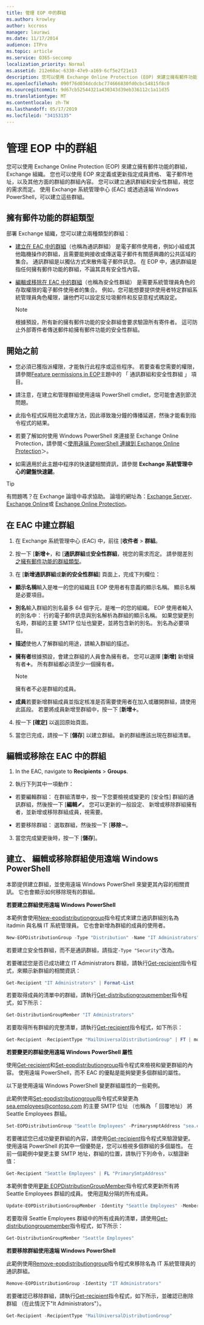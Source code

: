 ```yaml
---
title: 管理 EOP 中的群組
ms.author: krowley
author: kccross
manager: laurawi
ms.date: 11/17/2014
audience: ITPro
ms.topic: article
ms.service: O365-seccomp
localization_priority: Normal
ms.assetid: 212e68ac-6330-47e9-a169-6cf5e2f21e13
description: 您可以使用 Exchange Online Protection (EOP) 來建立擁有郵件功能的群組，Exchange 組織。 您也可以使用 EOP 來定義或更新指定成員資格、 電子郵件地址，以及其他方面的群組的群組內容。
ms.openlocfilehash: 090f76d034dcdcbc774666830fd0cbc54815f8c0
ms.sourcegitcommit: 9d67cb52544321a430343d39eb336112c1a11d35
ms.translationtype: MT
ms.contentlocale: zh-TW
ms.lasthandoff: 05/17/2019
ms.locfileid: "34153135"
---
```

# <a name="manage-groups-in-eop"></a>管理 EOP 中的群組

 您可以使用 Exchange Online Protection (EOP) 來建立擁有郵件功能的群組，Exchange 組織。 您也可以使用 EOP 來定義或更新指定成員資格、 電子郵件地址，以及其他方面的群組的群組內容。 您可以建立通訊群組和安全性群組，視您的需求而定。 使用 Exchange 系統管理中心 (EAC) 或透過遠端 Windows PowerShell，可以建立這些群組。 
  
## <a name="types-of-mail-enabled-groups"></a>擁有郵件功能的群組類型

部署 Exchange 組織，您可以建立兩種類型的群組：
  
- [建立在 EAC 中的群組](manage-groups-in-eop.md)（也稱為通訊群組） 是電子郵件使用者，例如小組或其他臨機操作的群組，且需要能夠接收或傳送電子郵件有關感興趣的公共區域的集合。 通訊群組是以獨佔方式來散佈電子郵件訊息。 在 EOP 中，通訊群組是指任何擁有郵件功能的群組，不論其具有安全性內容。
    
- [編輯或移除在 EAC 中的群組](manage-groups-in-eop.md)（也稱為安全性群組） 是需要系統管理員角色的存取權限的電子郵件使用者的集合。 例如，您可能想要提供使用者特定群組系統管理員角色權限，讓他們可以設定反垃圾郵件和反惡意程式碼設定。
    
    > [!NOTE]
    > 根據預設，所有新的擁有郵件功能的安全群組會要求驗證所有寄件者。 這可防止外部寄件者傳送郵件給擁有郵件功能的安全性群組。 
  
## <a name="before-you-begin"></a>開始之前

- 您必須已獲指派權限，才能執行此程序或這些程序。 若要查看您需要的權限，請參閱[Feature permissions in EOP](feature-permissions-in-eop.md)主題中的 「 通訊群組和安全性群組 」 項目。 
    
- 請注意，在建立和管理群組使用遠端 PowerShell cmdlet，您可能會遇到節流問題。
    
- 此指令程式採用批次處理方法，因此導致幾分鐘的傳播延遲，然後才能看到指令程式的結果。
    
- 若要了解如何使用 Windows PowerShell 來連接至 Exchange Online Protection，請參閱＜[使用遠端 PowerShell 連線到 Exchange Online Protection](https://docs.microsoft.com/powershell/exchange/exchange-eop/connect-to-exchange-online-protection-powershell?view=exchange-ps)＞。
    
- 如需適用於此主題中程序的快速鍵相關資訊，請參閱 **Exchange 系統管理中心的鍵盤快速鍵**。
    
> [!TIP]
> 有問題嗎？在 Exchange 論壇中尋求協助。 論壇的網址為：[Exchange Server](https://go.microsoft.com/fwlink/p/?linkId=60612)、[Exchange Online](https://go.microsoft.com/fwlink/p/?linkId=267542)或 [Exchange Online Protection](https://go.microsoft.com/fwlink/p/?linkId=285351)。 
  
## <a name="create-a-group-in-the-eac"></a>在 EAC 中建立群組

1. 在 Exchange 系統管理中心 (EAC) 中，前往 [**收件者** \> **群組**。
    
2. 按一下 [**新增**![加入圖示](../media/ITPro-EAC-AddIcon.gif)，和 [**通訊群組**或**安全性群組**，視您的需求而定。 請參閱差別[之擁有郵件功能的群組類型](manage-groups-in-eop.md)。 
    
3. 在 [**新增通訊群組**或**新的安全性群組**] 頁面上，完成下列欄位： 
    
  - **顯示名稱**輸入是唯一的您的組織且 EOP 使用者有意義的顯示名稱。 顯示名稱是必要項目。 
    
  - **別名**輸入群組的別名最多 64 個字元，是唯一的您的組織。 EOP 使用者輸入的別名中： 行的電子郵件訊息與別名解析為群組的顯示名稱。 如果您變更別名時，群組的主要 SMTP 位址也變更，並將包含新的別名。 別名為必要項目。 
    
  - **描述**使他人了解群組的用途，請輸入群組的描述。 
    
  - **擁有者**根據預設，會建立群組的人員會為擁有者。 您可以選擇 [**新增]** 新增擁有者![加入圖示](../media/ITPro-EAC-AddIcon.gif)。 所有群組都必須至少一個擁有者。
    
    > [!NOTE]
    > 擁有者不必是群組的成員。 
  
  - **成員**若要新增群組成員並指定核准是否需要使用者在加入或離開群組，請使用此區段。 若要將成員新增至群組中，按一下 [**新增**![加入圖示](../media/ITPro-EAC-AddIcon.gif)。
    
4. 按一下 **[確定]** 以返回原始頁面。 
    
5. 當您已完成，請按一下 [**儲存**] 以建立群組。 新的群組應該出現在群組清單。 
    
## <a name="edit-or-remove-a-group-in-the-eac"></a>編輯或移除在 EAC 中的群組

1. In the EAC, navigate to **Recipients** \> **Groups**.
    
2. 執行下列其中一項動作：
    
  - 若要編輯群組： 在群組清單中，按一下您要檢視或變更的 [安全性] 群組的通訊群組，然後按一下 [**編輯**![編輯圖示](../media/ITPro-EAC-EditIcon.gif)。 您可以更新的一般設定、 新增或移除群組擁有者，並新增或移除群組成員，視需要。
    
  - 若要移除群組： 選取群組，然後按一下 [**移除**![移除圖示](../media/ITPro-EAC-RemoveIcon.gif)。
    
3. 當您完成變更後時，按一下 [**儲存**]。
    
## <a name="create-edit-or-remove-a-group-using-remote-windows-powershell"></a>建立、 編輯或移除群組使用遠端 Windows PowerShell

本節提供建立群組，並使用遠端 Windows PowerShell 來變更其內容的相關資訊。 它也會顯示如何移除現有的群組。 
  
 **若要建立群組使用遠端 Windows PowerShell**
  
本範例會使用[New-eopdistributiongroup](http://technet.microsoft.com/library/4610dfe5-fca8-4ba8-be3c-535d1753e0f4.aspx)指令程式來建立通訊群組別名為 itadmin 與名稱 IT 系統管理員。 它也會新增為群組的成員的使用者。 
  
```Powershell
New-EOPDistributionGroup -Type "Distribution" -Name "IT Administrators" -Alias itadmin -Members @("Member1","Member2","Member3") -ManagedBy "Member1"

```

若要建立安全性群組，而不是通訊群組，請指定`-Type "Security"`改為。 
  
若要確認您是否已成功建立 IT Administrators 群組，請執行[Get-recipient](http://technet.microsoft.com/library/2ce6250f-0ad3-4b29-870c-e1d6e1e154bc.aspx)指令程式，來顯示新群組的相關資訊： 
  
```Powershell
Get-Recipient "IT Administrators" | Format-List

```

若要取得成員的清單中的群組，請執行[Get-distributiongroupmember](http://technet.microsoft.com/library/15c71bc5-4246-44ac-8b34-8ccd585294b5.aspx)指令程式，如下所示： 
  
```Powershell
Get-DistributionGroupMember "IT Administrators"

```

若要取得所有群組的完整清單，請執行[Get-recipient](http://technet.microsoft.com/library/2ce6250f-0ad3-4b29-870c-e1d6e1e154bc.aspx)指令程式，如下所示： 
  
```Powershell
Get-Recipient -RecipientType "MailUniversalDistributionGroup" | FT | more

```

 **若要變更的群組使用遠端 Windows PowerShell 屬性**
  
使用[Get-recipient](http://technet.microsoft.com/library/2ce6250f-0ad3-4b29-870c-e1d6e1e154bc.aspx)和[Set-eopdistributiongroup](http://technet.microsoft.com/library/689a66c5-a524-4870-88f3-091fd6eae3b7.aspx)指令程式來檢視和變更群組的內容。 使用遠端 PowerShell，而不 EAC 的優點是能夠變更多個群組的屬性。 
  
以下是使用遠端 Windows PowerShell 變更群組屬性的一些範例。
  
此範例使用[Set-eopdistributiongroup](http://technet.microsoft.com/library/689a66c5-a524-4870-88f3-091fd6eae3b7.aspx)指令程式來變更為 sea.employees@contoso.com 的主要 SMTP 位址 （也稱為 「 回覆地址） 將 Seattle Employees 群組。 
  
```Powershell
Set-EOPDistributionGroup "Seattle Employees" -PrimarysmptAddress "sea.employees@contoso.com"

```

若要確認您已成功變更群組的內容，請使用[Get-recipient](http://technet.microsoft.com/library/2ce6250f-0ad3-4b29-870c-e1d6e1e154bc.aspx)指令程式來驗證變更。 使用遠端 PowerShell 的其中一個優勢是，您可以檢視多個群組的多個屬性。 在前一個範例中變更主要 SMTP 地址，群組的位置，請執行下列命令，以驗證新值： 
  
```Powershell
Get-Recipient "Seattle Employees" | FL "PrimarySmtpAddress"

```

本範例會使用[更新 EOPDistributionGroupMember](http://technet.microsoft.com/library/a6d4f790-1b94-42f8-af6f-fa79c504d8ec.aspx)指令程式來更新所有將 Seattle Employees 群組的成員。 使用逗點分隔的所有成員。 
  
```Powershell
Update-EOPDistributionGroupMember -Identity "Seattle Employees" -Members @("Member1","Member2","Member3","Member4","Member5")

```

若要取得 Seattle Employees 群組中的所有成員的清單，請使用[Get-distributiongroupmember](http://technet.microsoft.com/library/15c71bc5-4246-44ac-8b34-8ccd585294b5.aspx)指令程式，如下所示： 
  
```Powershell
Get-DistributionGroupMember "Seattle Employees"

```

 **若要移除群組使用遠端 Windows PowerShell**
  
此範例使用[Remove-eopdistributiongroup](http://technet.microsoft.com/library/a17b1307-3187-40b0-a438-c7b35a34c002.aspx)指令程式來移除名為 IT 系統管理員的通訊群組。 
  
```Powershell
Remove-EOPDistributionGroup -Identity "IT Administrators" 

```

若要確認已移除群組，請執行[Get-recipient](http://technet.microsoft.com/library/2ce6250f-0ad3-4b29-870c-e1d6e1e154bc.aspx)指令程式，如下所示，並確認已刪除群組 （在此情況下"It Administrators"）。 
  
```Powershell
Get-Recipient -RecipientType "MailUniversalDistributionGroup"

```


